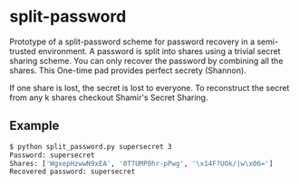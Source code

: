 # split-password

Prototype of a split-password scheme for password recovery in a semi-trusted environment.
A password is split into shares using a trivial secret sharing scheme. You can only recover the password by combining all the shares.
This One-time pad provides perfect secrety (Shannon).

If one share is lost, the secret is lost to everyone.
To reconstruct the secret from any k shares checkout Shamir's Secret Sharing.

## Example
```sh
$ python split_password.py supersecret 3
Password: supersecret
Shares: ['WgxepHzwwN9xEA', '0T7UMP0hr-pPwg', '\x14F?UOk/|w\x06=']
Recovered password: supersecret
```

